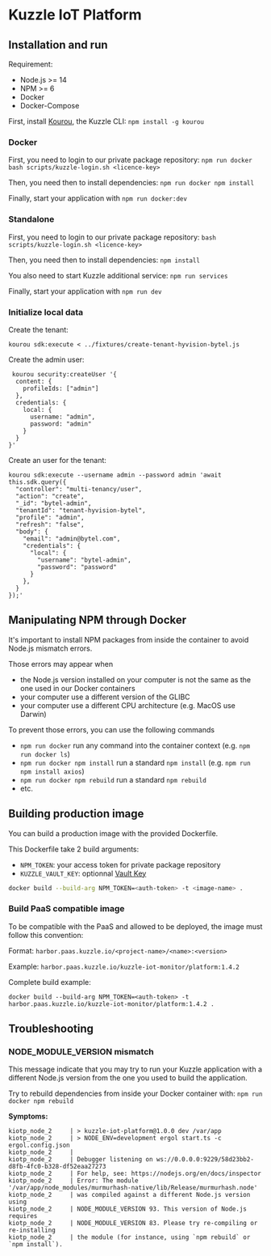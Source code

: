 # Kuzzle IoT Platform

## Installation and run

Requirement:
 - Node.js >= 14
 - NPM >= 6
 - Docker
 - Docker-Compose

First, install [Kourou](https://github.com/kuzzleio/kourou), the Kuzzle CLI: `npm install -g kourou`

### Docker

First, you need to login to our private package repository: `npm run docker bash scripts/kuzzle-login.sh <licence-key>`

Then, you need then to install dependencies: `npm run docker npm install`

Finally, start your application with `npm run docker:dev`

### Standalone

First, you need to login to our private package repository: `bash scripts/kuzzle-login.sh <licence-key>`

Then, you need then to install dependencies: `npm install`

You also need to start Kuzzle additional service: `npm run services`

Finally, start your application with `npm run dev`

### Initialize local data

Create the tenant:
```
kourou sdk:execute < ../fixtures/create-tenant-hyvision-bytel.js
```

Create the admin user:
```
 kourou security:createUser '{
  content: {
    profileIds: ["admin"]
  },
  credentials: {
    local: {
      username: "admin",
      password: "admin"
    }
  }
}'
```

Create an user for the tenant:
```
kourou sdk:execute --username admin --password admin 'await this.sdk.query({
  "controller": "multi-tenancy/user",
  "action": "create",
  "_id": "bytel-admin",
  "tenantId": "tenant-hyvision-bytel",
  "profile": "admin",
  "refresh": "false",
  "body": {
    "email": "admin@bytel.com",
    "credentials": {
      "local": {
        "username": "bytel-admin",
        "password": "password"
      }
    },
  }
});'
```

## Manipulating NPM through Docker

It's important to install NPM packages from inside the container to avoid Node.js mismatch errors.

Those errors may appear when
 - the Node.js version installed on your computer is not the same as the one used in our Docker containers
 - your computer use a different version of the GLIBC
 - your computer use a different CPU architecture (e.g. MacOS use Darwin)

To prevent those errors, you can use the following commands
 - `npm run docker` run any command into the container context (e.g. `npm run docker ls`)
 - `npm run docker npm install` run a standard `npm install` (e.g. `npm run npm install axios`)
 - `npm run docker npm rebuild` run a standard `npm rebuild`
 - etc.

## Building production image

You can build a production image with the provided Dockerfile.

This Dockerfile take 2 build arguments:
 - `NPM_TOKEN`: your access token for private package repository
 - `KUZZLE_VAULT_KEY`: optionnal [Vault Key]()

```bash
docker build --build-arg NPM_TOKEN=<auth-token> -t <image-name> .
```

### Build PaaS compatible image

To be compatible with the PaaS and allowed to be deployed, the image must follow this convention:

Format: `harbor.paas.kuzzle.io/<project-name>/<name>:<version>`

Example: `harbor.paas.kuzzle.io/kuzzle-iot-monitor/platform:1.4.2`

Complete build example:

```
docker build --build-arg NPM_TOKEN=<auth-token> -t harbor.paas.kuzzle.io/kuzzle-iot-monitor/platform:1.4.2 .
```

## Troubleshooting

### NODE_MODULE_VERSION mismatch

This message indicate that you may try to run your Kuzzle application with a different Node.js version from the one you used to build the application.

Try to rebuild dependencies from inside your Docker container with: `npm run docker npm rebuild`

**Symptoms:**
```
kiotp_node_2     | > kuzzle-iot-platform@1.0.0 dev /var/app
kiotp_node_2     | > NODE_ENV=development ergol start.ts -c ergol.config.json
kiotp_node_2     |
kiotp_node_2     | Debugger listening on ws://0.0.0.0:9229/58d23bb2-d8fb-4fc0-b328-df52eaa27273
kiotp_node_2     | For help, see: https://nodejs.org/en/docs/inspector
kiotp_node_2     | Error: The module '/var/app/node_modules/murmurhash-native/lib/Release/murmurhash.node'
kiotp_node_2     | was compiled against a different Node.js version using
kiotp_node_2     | NODE_MODULE_VERSION 93. This version of Node.js requires
kiotp_node_2     | NODE_MODULE_VERSION 83. Please try re-compiling or re-installing
kiotp_node_2     | the module (for instance, using `npm rebuild` or `npm install`).
```
